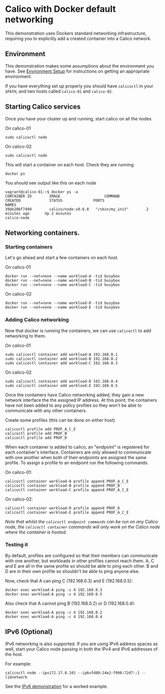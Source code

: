 # Calico with Docker default networking

This demonstration uses Dockers standard networking infrastructure, requiring you to explicitly add a created container into a Calico network.

## Environment
This demonstration makes some assumptions about the environment you have.
See [Environment Setup](EnvironmentSetup.md) for instructions on getting an 
appropriate environment.

If you have everything set up properly you should have `calicoctl` in your 
`$PATH`, and two hosts called `calico-01` and `calico-02`.


## Starting Calico services<a id="calico-services"></a>

Once you have your cluster up and running, start calico on all the nodes

On calico-01

    sudo calicoctl node

On calico-02

    sudo calicoctl node

This will start a container on each host. Check they are running

    docker ps

You should see output like this on each node

    vagrant@calico-01:~$ docker ps -a
    CONTAINER ID        IMAGE                    COMMAND                CREATED             STATUS              PORTS                                            NAMES
    39de206f7499        calico/node:v0.6.0   "/sbin/my_init"        2 minutes ago       Up 2 minutes                                                         calico-node

## Networking containers.

### Starting containers
Let's go ahead and start a few containers on each host.

On calico-01

    docker run --net=none --name workload-A -tid busybox
    docker run --net=none --name workload-B -tid busybox
    docker run --net=none --name workload-C -tid busybox

On calico-02

    docker run --net=none --name workload-D -tid busybox
    docker run --net=none --name workload-E -tid busybox

### Adding Calico networking
Now that docker is running the containers, we can use `calicoctl` to add 
networking to them.

On calico-01

    sudo calicoctl container add workload-A 192.168.0.1
    sudo calicoctl container add workload-B 192.168.0.2
    sudo calicoctl container add workload-C 192.168.0.3

On calico-02

    sudo calicoctl container add workload-D 192.168.0.4
    sudo calicoctl container add workload-E 192.168.0.5
    
Once the containers have Calico networking added, they gain a new network 
interface the the assigned IP address. At this point, the containers have not 
been added to any policy profiles so they won't be able to communicate with 
any other containers.

Create some profiles (this can be done on either host)

    calicoctl profile add PROF_A_C_E
    calicoctl profile add PROF_B
    calicoctl profile add PROF_D

When each container is added to calico, an "endpoint" is registered for each 
container's interface. Containers are only allowed to communicate with one 
another when both of their endpoints are assigned the same profile. To assign 
a profile to an endpoint run the following commands.

On calico-01:
    
    calicoctl container workload-A profile append PROF_A_C_E
    calicoctl container workload-B profile append PROF_B
    calicoctl container workload-C profile append PROF_A_C_E

On calico-02:

    calicoctl container workload-D profile append PROF_D
    calicoctl container workload-E profile append PROF_A_C_E

*Note that whilst the `calicoctl endpoint commands` can be run on any Calico 
 node, the `calicoctl container` commands will only work on the Calico node 
 where the container is hosted.*


### Testing it
By default, profiles are configured so that their members can communicate with 
one another, but workloads in other profiles cannot reach them. A, C and E are 
all in the same profile so should be able to ping each other.  B and D are in 
their own profile so shouldn't be able to ping anyone else.
    
Now, check that A can ping C (192.168.0.3) and E (192.168.0.5):

    docker exec workload-A ping -c 4 192.168.0.3
    docker exec workload-A ping -c 4 192.168.0.5

Also check that A cannot ping B (192.168.0.2) or D (192.168.0.4):

    docker exec workload-A ping -c 4 192.168.0.2
    docker exec workload-A ping -c 4 192.168.0.4

## IPv6 (Optional)

IPv6 networking is also supported.  If you are using IPv6 address spaces as
well, start your Calico node passing in both the IPv4 and IPv6 addresses of
the host.

For example:

    calicoctl node --ip=172.17.8.101 --ip6=fd80:24e2:f998:72d7::1 --libnetwork

See the [IPv6 demonstration](DemonstrationIPv6.md) for a worked example.
